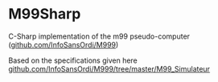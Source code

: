 # M99Sharp
C-Sharp implementation of the m99 pseudo-computer ([github.com/InfoSansOrdi/M999](https://github.com/InfoSansOrdi/M999))

Based on the specifications given here [github.com/InfoSansOrdi/M999/tree/master/M99_Simulateur](https://github.com/InfoSansOrdi/M999/tree/master/M99_Simulateur)
